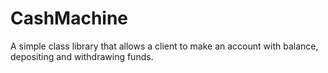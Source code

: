 # CashMachine

A simple class library that allows a client to make an account with balance, depositing and withdrawing funds.

